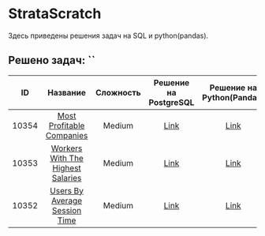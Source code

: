 # StrataScratch
Здесь приведены решения задач на SQL и python(pandas).

## Решено задач: ``
|  ID  | Название | Сложность | Решение на PostgreSQL | Решение на Python(Pandas) |
|:---:|:-----:|:----------:|:--------:|:--------:|
|10354|[Most Profitable Companies](https://platform.stratascratch.com/coding/10354-most-profitable-companies?code_type=1)|Medium|[Link](_)|[Link](_)
|10353|[Workers With The Highest Salaries](https://platform.stratascratch.com/coding/10353-workers-with-the-highest-salaries?code_type=1)|Medium|[Link](_)|[Link](_)
|10352|[Users By Average Session Time](https://platform.stratascratch.com/coding/10352-users-by-avg-session-time?code_type=1)|Medium|[Link](_)|[Link](_)
